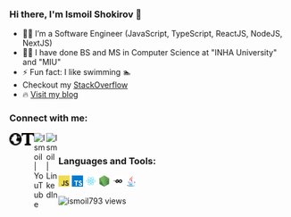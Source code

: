 ### Hi there, I'm Ismoil Shokirov 👋

- 👨‍💻 I’m a Software Engineer (JavaScript, TypeScript, ReactJS, NodeJS, NextJS)
- 👨‍🎓 I have done BS and MS in Computer Science at "INHA University" and "MIU"
- ⚡ Fun fact: I like swimming 🏊
- Checkout my [StackOverflow][stack]
- 🔥 [Visit my blog][blog]
<!-- - 🥅 2023 Goals: Contribute more code -->
<!-- - 💻 Full-Stack developer based in USA -->

[website]: https://shokirov.uz
[blog]: https://blog.shokirov.uz
[stack]: https://stackoverflow.com/users/12924484/ismoil-shokirov
[linkedin]: https://www.linkedin.com/in/ismoil-shokirov

### Connect with me:

[<img align="left" alt="ismoil793.github.io" width="22px" src="https://raw.githubusercontent.com/iconic/open-iconic/master/svg/globe.svg" />][website]
[<img align="left" alt="ismoil793.github.io" width="22px" src="https://raw.githubusercontent.com/iconic/open-iconic/master/svg/text.svg" />][blog]
[<img align="left" alt="Ismoil | YouTube" width="22px" src="https://cdn.jsdelivr.net/npm/simple-icons@v3/icons/stackoverflow.svg" />][stack]
[<img align="left" alt="Ismoil | LinkedIn" width="22px" src="https://cdn.jsdelivr.net/npm/simple-icons@v3/icons/linkedin.svg" />][linkedin]

<br />

### Languages and Tools:

<!-- <img align="left" alt="Web Storm" width="26px" src="https://seeklogo.com/images/W/webstorm-logo-691E749F21-seeklogo.com.png" />
<img align="left" alt="Visual Studio Code" width="26px" src="https://raw.githubusercontent.com/github/explore/80688e429a7d4ef2fca1e82350fe8e3517d3494d/topics/visual-studio-code/visual-studio-code.png" />
<img align="left" alt="HTML5" width="26px" src="https://raw.githubusercontent.com/github/explore/80688e429a7d4ef2fca1e82350fe8e3517d3494d/topics/html/html.png" />
<img align="left" alt="CSS3" width="26px" src="https://raw.githubusercontent.com/github/explore/80688e429a7d4ef2fca1e82350fe8e3517d3494d/topics/css/css.png" />
<img align="left" alt="Sass" width="26px" src="https://raw.githubusercontent.com/github/explore/80688e429a7d4ef2fca1e82350fe8e3517d3494d/topics/sass/sass.png" />
<img align="left" alt="JavaScript" width="26px" src="https://raw.githubusercontent.com/github/explore/80688e429a7d4ef2fca1e82350fe8e3517d3494d/topics/javascript/javascript.png" />
<img align="left" alt="npm" width="30px" src="https://cdn.jsdelivr.net/npm/simple-icons@3.13.0/icons/npm.svg" />
<img align="left" alt="NextJS React SSR" width="26px" src="https://assets.vercel.com/image/upload/v1607554385/repositories/next-js/next-logo.png" />
<img align="left" alt="React" width="26px" src="https://raw.githubusercontent.com/github/explore/80688e429a7d4ef2fca1e82350fe8e3517d3494d/topics/react/react.png" />
<img align="left" alt="Node.js" width="26px" src="https://raw.githubusercontent.com/github/explore/80688e429a7d4ef2fca1e82350fe8e3517d3494d/topics/nodejs/nodejs.png" />
<img align="left" alt="SQL" width="26px" src="https://raw.githubusercontent.com/github/explore/80688e429a7d4ef2fca1e82350fe8e3517d3494d/topics/sql/sql.png" />
<img align="left" alt="MySQL" width="26px" src="https://raw.githubusercontent.com/github/explore/80688e429a7d4ef2fca1e82350fe8e3517d3494d/topics/mysql/mysql.png" />
<img align="left" alt="MongoDB" width="26px" src="https://raw.githubusercontent.com/github/explore/80688e429a7d4ef2fca1e82350fe8e3517d3494d/topics/mongodb/mongodb.png" />
<img align="left" alt="Git" width="26px" src="https://raw.githubusercontent.com/github/explore/80688e429a7d4ef2fca1e82350fe8e3517d3494d/topics/git/git.png" />
<img align="left" alt="GitHub" width="26px" src="https://raw.githubusercontent.com/github/explore/78df643247d429f6cc873026c0622819ad797942/topics/github/github.png" />
<img align="left" alt="Terminal" width="26px" src="https://raw.githubusercontent.com/github/explore/80688e429a7d4ef2fca1e82350fe8e3517d3494d/topics/terminal/terminal.png" /> -->

<code><img height="20" alt="javascript" src="https://raw.githubusercontent.com/github/explore/80688e429a7d4ef2fca1e82350fe8e3517d3494d/topics/javascript/javascript.png"></code>
<code><img height="20" alt="typescript" src="https://raw.githubusercontent.com/github/explore/80688e429a7d4ef2fca1e82350fe8e3517d3494d/topics/typescript/typescript.png"></code>
<code><img height="20" alt="react" src="https://raw.githubusercontent.com/github/explore/80688e429a7d4ef2fca1e82350fe8e3517d3494d/topics/react/react.png"></code>
<code><img height="20" alt="nodejs" src="https://raw.githubusercontent.com/github/explore/80688e429a7d4ef2fca1e82350fe8e3517d3494d/topics/nodejs/nodejs.png"></code>
<code><img height="20" alt="nodejs" src="https://raw.githubusercontent.com/github/explore/80688e429a7d4ef2fca1e82350fe8e3517d3494d/topics/go/go.png"></code>
<code><img height="20" alt="graphql" src="https://raw.githubusercontent.com/devicons/devicon/master/icons/java/java-original.svg"></code>



<!-- <a href="#"><img align="center" src="https://github-readme-stats.vercel.app/api?username=ismoil793&show_icons=true&include_all_commits=true&theme=shadow_blue&hide_border=true&hide=issues,contribs" alt="Ismoil's github stats" /></a> -->

<!-- <a href="#"><img align="center" src="https://github-readme-stats.vercel.app/api/top-langs/?username=ismoil793&layout=compact&theme=shadow_blue&hide_border=true&hide=html,css,scss" alt="Ismoil's github stats"/></a> -->

<!--  
![Metrics](https://metrics.lecoq.io/ismoil793?template=classic&base.header=0&base.activity=0&base.community=0&base.repositories=0&base.metadata=0&stackoverflow=1&base.indepth=false&base.hireable=false&stackoverflow.user=12924484&stackoverflow.lines=1&stackoverflow.lines.snippet=0&config.timezone=Asia%2FTashkent)
-->



<p align="left"> <img src="https://komarev.com/ghpvc/?username=ismoil793&label=Profile%20views&color=0e75b6&style=flat" alt="ismoil793 views" /> </p>
